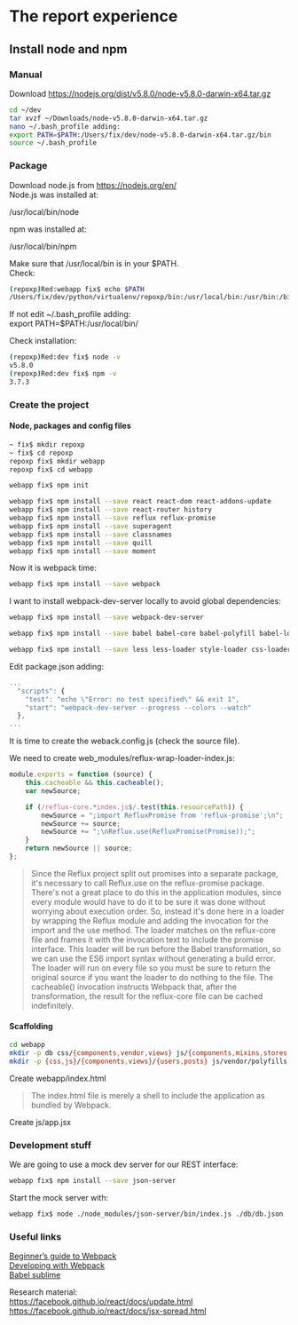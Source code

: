 The report experience
=====================

## Install node and npm

### Manual
Download https://nodejs.org/dist/v5.8.0/node-v5.8.0-darwin-x64.tar.gz  
```bash
cd ~/dev
tar xvzf ~/Downloads/node-v5.8.0-darwin-x64.tar.gz
nano ~/.bash_profile adding:
export PATH=$PATH:/Users/fix/dev/node-v5.8.0-darwin-x64.tar.gz/bin
source ~/.bash_profile
```

### Package
Download node.js from https://nodejs.org/en/  
Node.js was installed at:  
  
   /usr/local/bin/node  
  
npm was installed at:  
  
   /usr/local/bin/npm  
  
Make sure that /usr/local/bin is in your $PATH.  
Check:  
```bash
(repoxp)Red:webapp fix$ echo $PATH 
/Users/fix/dev/python/virtualenv/repoxp/bin:/usr/local/bin:/usr/bin:/bin:/usr/sbin:/sbin:/opt/X11/bin:/usr/local/git/bin:/opt/apache-maven-3.3.3/bin:/Users/fix/Dev/Scala/sbt/bin:/Users/fix/dev/node-v5.0.0-darwin-x64/bin
```

If not edit ~/.bash_profile adding:  
export PATH=$PATH:/usr/local/bin/  

Check installation:
```bash
(repoxp)Red:dev fix$ node -v
v5.8.0
(repoxp)Red:dev fix$ npm -v
3.7.3
```

### Create the project

#### Node, packages and config files
```bash
~ fix$ mkdir repoxp
~ fix$ cd repoxp
repoxp fix$ mkdir webapp
repoxp fix$ cd webapp

webapp fix$ npm init

webapp fix$ npm install --save react react-dom react-addons-update  
webapp fix$ npm install --save react-router history  
webapp fix$ npm install --save reflux reflux-promise
webapp fix$ npm install --save superagent  
webapp fix$ npm install --save classnames  
webapp fix$ npm install --save quill  
webapp fix$ npm install --save moment  
```

Now it is webpack time:
```bash
webapp fix$ npm install --save webpack  
```

I want to install webpack-dev-server locally to avoid global dependencies:  
```bash
webapp fix$ npm install --save webpack-dev-server
```

```bash
webapp fix$ npm install --save babel babel-core babel-polyfill babel-loader babel-preset-es2015 babel-preset-react react-hot-loader
```

```bash
webapp fix$ npm install --save less less-loader style-loader css-loader autoprefixer-loader
```

Edit package.json adding:
```javascript
...
  "scripts": {
    "test": "echo \"Error: no test specified\" && exit 1",
    "start": "webpack-dev-server --progress --colors --watch"
  },
...
```

It is time to create the weback.config.js (check the source file).  

We need to create web_modules/reflux-wrap-loader-index.js:  
```javascript
module.exports = function (source) {
	this.cacheable && this.cacheable();
	var newSource;

	if (/reflux-core.*index.js$/.test(this.resourcePath)) {
		newSource = ";import RefluxPromise from 'reflux-promise';\n";
		newSource += source;
		newSource += ";\nReflux.use(RefluxPromise(Promise));";
	}
	return newSource || source;
};

``` 

> Since the Reflux project split out promises into a separate package, it's necessary to call Reflux.use on the reflux-promise package. There's not a great place to do this in the application modules, since every module would have to do it to be sure it was done without worrying about execution order. So, instead it's done here in a loader by wrapping the Reflux module and adding the invocation for the import and the use method. The loader matches on the reflux-core file and frames it with the invocation text to include the promise interface. This loader will be run before the Babel transformation, so we can use the ES6 import syntax without generating a build error. The loader will run on every file so you must be sure to return the original source if you want the loader to do nothing to the file. The cacheable() invocation instructs Webpack that, after the transformation, the result for the reflux-core file can be cached indefinitely.

#### Scaffolding
```bash
cd webapp
mkdir -p db css/{components,vendor,views} js/{components,mixins,stores,vendor,views}
mkdir -p {css,js}/{components,views}/{users,posts} js/vendor/polyfills
```

Create webapp/index.html  
> The index.html file is merely a shell to include the application as bundled by Webpack.

Create js/app.jsx  

### Development stuff

We are going to use a mock dev server for our REST interface:  
```bash
webapp fix$ npm install --save json-server
```

Start the mock server with:
```bash
webapp fix$ node ./node_modules/json-server/bin/index.js ./db/db.json 
```

### Useful links  
[Beginner’s guide to Webpack](https://medium.com/@dabit3/beginner-s-guide-to-webpack-b1f1a3638460#.9xaaj270d)  
[Developing with Webpack](http://survivejs.com/webpack_react/developing_with_webpack/)  
[Babel sublime](https://github.com/babel/babel-sublime)  

Research material:  
https://facebook.github.io/react/docs/update.html  
https://facebook.github.io/react/docs/jsx-spread.html  
